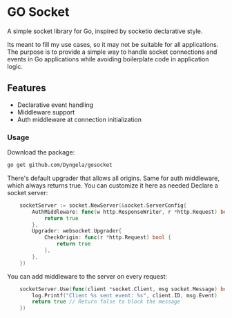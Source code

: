 # GO Socket

A simple socket library for Go, inspired by socketio declarative style.

Its meant to fill my use cases, so it may not be suitable for all applications. 
The purpose is to provide a simple way to handle socket connections and events in Go applications while avoiding boilerplate code in application logic.

## Features

- Declarative event handling
- Middleware support
- Auth middleware at connection initialization


### Usage

Download the package:
```bash
go get github.com/Dyngela/gosocket
```

There's default upgrader that allows all origins. Same for auth middleware, which always returns true. You can customize it here as needed
Declare a socket server:
```go
	socketServer := socket.NewServer(&socket.ServerConfig{
	    AuthMiddleware: func(w http.ResponseWriter, r *http.Request) bool {
            return true
        },
        Upgrader: websocket.Upgrader{
            CheckOrigin: func(r *http.Request) bool {
                return true
            },
        },
    })
```

You can add middleware to the server on every request:
```go
	socketServer.Use(func(client *socket.Client, msg socket.Message) bool {
		log.Printf("Client %s sent event: %s", client.ID, msg.Event)
		return true // Return false to block the message
	})
```



